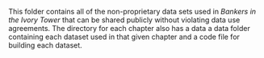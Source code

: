 This folder contains all of the non-proprietary data sets used in *Bankers in the Ivory Tower* that can be shared publicly without violating data use agreements. The directory for each chapter also has a data a data folder containing each dataset used in that given chapter and a code file for building each dataset.
